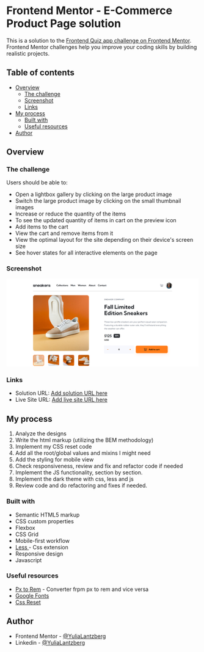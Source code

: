 # Frontend Mentor - E-Commerce Product Page solution

This is a solution to the [Frontend Quiz app challenge on Frontend Mentor](https://www.frontendmentor.io/challenges/ecommerce-product-page-UPsZ9MJp6). Frontend Mentor challenges help you improve your coding skills by building realistic projects.

## Table of contents

- [Overview](#overview)
  - [The challenge](#the-challenge)
  - [Screenshot](#screenshot)
  - [Links](#links)
- [My process](#my-process)
  - [Built with](#built-with)
  - [Useful resources](#useful-resources)
- [Author](#author)

## Overview

### The challenge

Users should be able to:

- Open a lightbox gallery by clicking on the large product image
- Switch the large product image by clicking on the small thumbnail images
- Increase or reduce the quantity of the items
- To see the updated quantity of items in cart on the preview icon
- Add items to the cart
- View the cart and remove items from it
- View the optimal layout for the site depending on their device's screen size
- See hover states for all interactive elements on the page

### Screenshot

![](images/screenshot.png)

### Links

- Solution URL: [Add solution URL here](https://github.com/YuliaLantzberg/e-commerce-product-page_fm)
- Live Site URL: [Add live site URL here](https://yulialantzberg.github.io/e-commerce-product-page_fm/)

## My process

1. Analyze the designs
2. Write the html markup (utilizing the BEM methodology)
3. Implement my CSS reset code
4. Add all the root/global values and mixins I might need
5. Add the styling for mobile view
6. Check responsiveness, review and fix and refactor code if needed
7. Implement the JS functionality, section by section.
8. Implement the dark theme with css, less and js
9. Review code and do refactoring and fixes if needed.

### Built with

- Semantic HTML5 markup
- CSS custom properties
- Flexbox
- CSS Grid
- Mobile-first workflow
- [Less ](https://lesscss.org/) - Css extension
- Responsive design
- Javascript

### Useful resources

- [Px to Rem](https://nekocalc.com/px-to-rem-converter) - Converter frpm px to rem and vice versa
- [Google Fonts](https://fonts.google.com/)
- [Css Reset](https://www.joshwcomeau.com/css/custom-css-reset/#one-box-sizing-model-2)

## Author

- Frontend Mentor - [@YuliaLantzberg](https://www.frontendmentor.io/profile/YuliaLantzberg)
- Linkedin - [@YuliaLantzberg](https://www.linkedin.com/in/yulia-lantzberg/)
